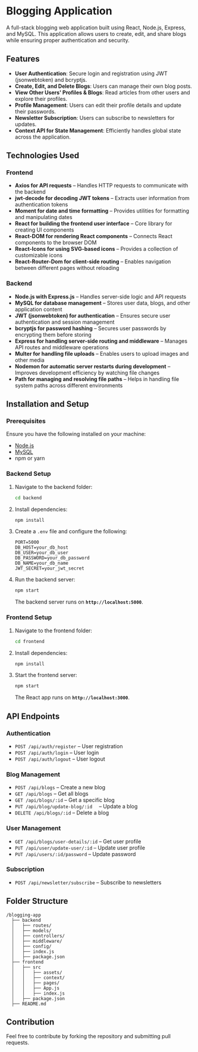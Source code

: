 # Blogging Application  

A full-stack blogging web application built using React, Node.js, Express, and MySQL. This application allows users to create, edit, and share blogs while ensuring proper authentication and security.  

## Features  

- **User Authentication**: Secure login and registration using JWT (jsonwebtoken) and bcryptjs.  
- **Create, Edit, and Delete Blogs**: Users can manage their own blog posts.  
- **View Other Users' Profiles & Blogs**: Read articles from other users and explore their profiles.  
- **Profile Management**: Users can edit their profile details and update their passwords.  
- **Newsletter Subscription**: Users can subscribe to newsletters for updates.  
- **Context API for State Management**: Efficiently handles global state across the application.  

## Technologies Used  

### Frontend  
- **Axios for API requests** – Handles HTTP requests to communicate with the backend  
- **jwt-decode for decoding JWT tokens** – Extracts user information from authentication tokens  
- **Moment for date and time formatting** – Provides utilities for formatting and manipulating dates  
- **React for building the frontend user interface** – Core library for creating UI components  
- **React-DOM for rendering React components** – Connects React components to the browser DOM  
- **React-Icons for using SVG-based icons** – Provides a collection of customizable icons  
- **React-Router-Dom for client-side routing** – Enables navigation between different pages without reloading
  
### Backend  
- **Node.js with Express.js** – Handles server-side logic and API requests  
- **MySQL for database management** – Stores user data, blogs, and other application content  
- **JWT (jsonwebtoken) for authentication** – Ensures secure user authentication and session management  
- **bcryptjs for password hashing** – Secures user passwords by encrypting them before storing  
- **Express for handling server-side routing and middleware** – Manages API routes and middleware operations  
- **Multer for handling file uploads** – Enables users to upload images and other media  
- **Nodemon for automatic server restarts during development** – Improves development efficiency by watching file changes  
- **Path for managing and resolving file paths** – Helps in handling file system paths across different environments

## Installation and Setup  

### Prerequisites  
Ensure you have the following installed on your machine:  
- [Node.js](https://nodejs.org/)  
- [MySQL](https://www.mysql.com/)  
- npm or yarn  

### Backend Setup  

1. Navigate to the backend folder:  
   ```sh
   cd backend
   ```  
2. Install dependencies:  
   ```sh
   npm install
   ```  
3. Create a `.env` file and configure the following:  
   ```env
   PORT=5000
   DB_HOST=your_db_host
   DB_USER=your_db_user
   DB_PASSWORD=your_db_password
   DB_NAME=your_db_name
   JWT_SECRET=your_jwt_secret
   ```  
4. Run the backend server:  
   ```sh
   npm start
   ```  
   The backend server runs on **`http://localhost:5000`**.  

### Frontend Setup  

1. Navigate to the frontend folder:  
   ```sh
   cd frontend
   ```  
2. Install dependencies:  
   ```sh
   npm install
   ```  
3. Start the frontend server:  
   ```sh
   npm start
   ```  
   The React app runs on **`http://localhost:3000`**.  

## API Endpoints  

### Authentication  
- `POST /api/auth/register` – User registration  
- `POST /api/auth/login` – User login  
- `POST /api/auth/logout` – User logout  

### Blog Management  
- `POST /api/blogs` – Create a new blog  
- `GET /api/blogs` – Get all blogs  
- `GET /api/blogs/:id` – Get a specific blog  
- `PUT /api/blog/update-blog/:id  ` – Update a blog  
- `DELETE /api/blogs/:id` – Delete a blog  

### User Management  
- `GET /api/blogs/user-details/:id` – Get user profile  
- `PUT /api/user/update-user/:id` – Update user profile  
- `PUT /api/users/:id/password` – Update password  

### Subscription  
- `POST /api/newsletter/subscribe` – Subscribe to newsletters  

## Folder Structure  

```
/blogging-app
  ├── backend
  │   ├── routes/
  │   ├── models/
  │   ├── controllers/
  │   ├── middleware/
  │   ├── config/
  │   ├── index.js
  │   ├── package.json
  ├── frontend
  │   ├── src
  │   │   ├── assets/
  │   │   ├── context/
  │   │   ├── pages/
  │   │   ├── App.js
  │   │   ├── index.js
  │   ├── package.json
  ├── README.md
```

## Contribution  
Feel free to contribute by forking the repository and submitting pull requests.  

